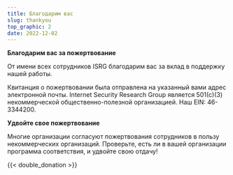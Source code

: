 ```yaml
---
title: Благодарим вас
slug: thankyou
top_graphic: 2
date: 2022-12-02
---
```


  <div class="container">
    <p><strong>Благодарим вас за пожертвование</strong></p>
    <p>От имени всех сотрудников ISRG благодарим вас за вклад в поддержку нашей работы.</p>
    <p>Квитанция о пожертвовании была отправлена на указанный вами адрес электронной почты. Internet Security Research Group является 501(c)(3) некоммерческой общественно-полезной организацией. Наш EIN: 46-3344200.</p>
    <p class="pt-2"><strong>Удвойте свое пожертвование</strong></p>
    <p>Многие организации согласуют пожертвования сотрудников в пользу некоммерческих организаций. Проверьте, есть ли в вашей организации программа соответствия, и удвойте свою отдачу!</p>
    <div class="pt-2">
      {{< double_donation >}}
    </div>
  </div>
